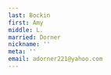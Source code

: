 ```yaml
---
last: Bockin
first: Amy
middle: L.
married: Dorner
nickname: ''
meta: ''
email: adorner221@yahoo.com
---
```

